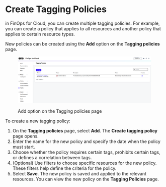 # Create Tagging Policies

in FinOps for Cloud, you can create multiple tagging policies. For example, you can create a policy that applies to all resources and another policy that applies to certain resource types.&#x20;

New policies can be created using the **Add** option on the **Tagging policies** page.

<figure><img src="../../../.gitbook/assets/finOps_tagging.png" alt=""><figcaption><p>Add option on the Tagging policies page</p></figcaption></figure>

To create a new tagging policy:

1. On the **Tagging policies** page, select **Add**. The **Create tagging policy** page opens.&#x20;
2. Enter the name for the new policy and specify the date when the policy must start.
3. Choose whether the policy requires certain tags, prohibits certain tags, or defines a correlation between tags.
4. (Optional) Use filters to choose specific resources for the new policy. These filters help define the criteria for the policy.
5. Select **Save**. The new policy is saved and applied to the relevant resources. You can view the new policy on the **Tagging Policies** page.
